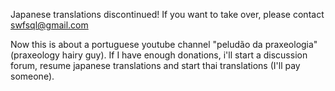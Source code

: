 Japanese translations discontinued! If you want to take over, please contact swfsql@gmail.com

Now this is about a portuguese youtube channel "peludão da praxeologia" (praxeology hairy guy).
If I have enough donations, i'll start a discussion forum, resume japanese translations and start thai translations (I'll pay someone).
